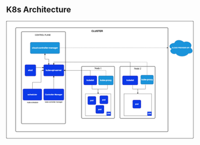 ## K8s Architecture

<p align='center'>
<img src='/Chapter2-K8s_Architecture/images/k8s-arch.png'>
</p>


